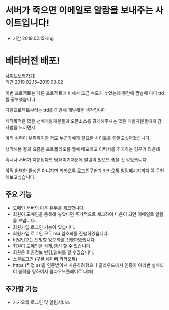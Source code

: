# 서버가 죽으면 이메일로 알람을 보내주는 사이트입니다!
* 기간 2019.02.15~ing
# 베타버전 배포!
[사이트보러가기!](https://serverchekcer.shop/)  
기간 2019.02.15~2019.03.02  

이번 프로젝트는 다른 프로젝트에 비해서 조금 속도가 늦었는데 중간에 짬날때 마다 ttd를 공부했습니다. 

다음프로젝트부터는 ttd를 이용해 개발해볼 생각입니다

제작목적은 많은 선배개발자분들과 오픈소스를 공개해주시는 많은 개발자분들에게 감사함을 느끼면서

아직 실력이 부족하지만 저도 누군가에게 필요한 사이트를 만들고싶어졌습니다.

생각해본 결과 요즘은 포트폴리오를 웹에 배포하고 이력서를 추가하는 경우가 많은데 

혹시나 서버가 다운된다면 낭패이기때문에 알림이 있으면 좋을 것 같았습니다.

아직 완벽한 완성은 아니지만 카카오톡 로그인구현과 카카오톡 알림메시지까지 꼭 구현해보고싶습니다.

## 주요 기능
* 도메인 서버의 다운 유무를 체크합니다.
* 회원이 도메인을 등록해 놓았다면 주기적으로 체크하여 다운이 되면 이메일로 알림을 보냅니다. 
* 회원가입,로그인 기능이 있습니다.
* 회원가입,로그인 모두 rsa 암호화를 진행하였습니다.
* 비밀번호는 단방향 암호화를 진행하였습니다.
* 회원이 도메인을 삭제,갱신 할 수 있습니다.
* 회원은 회원정보 변경,탈퇴를 할 수있습니다.
* 소셜로그인 (구글,네이버,카카오톡)
* https (직접 ssl을 인증받아서 사용하려했으나 클라우드에서 인증이 여러번 실패되어 블락을 당하여서 클라우드플레어로 대체)

## 추가할 기능
* 카카오톡 로그인 및 알림서비스

